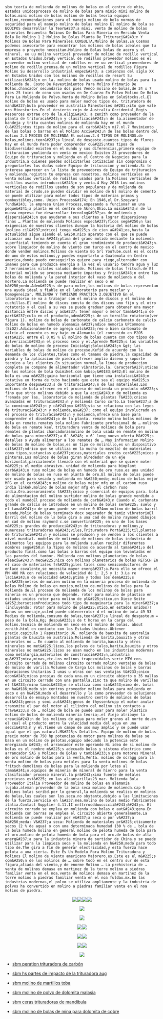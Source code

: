 
```
sbm teoría de molienda de molinos de bolas en el centro de ohio, estados unidosproceso de molino de bolas para minio mini molino de bolas.mini molino de bolas molino de bolas teoria equipos molino,recomendaciones para el manejo molino de bola normas de seguridad para el manejo molino de bolas molino El molino de bola se EQUIPOS desarrollar la Teor&#237;a mini. venta de molino de bolas minerales Encuentra Molinos De Bolas Para Mineria en Mercado Venta Bola De Molino 1 2 Molino De Bolas Planta De Trituraci&#243;n Y Molinos De Bolas Para Minerales.CONSULTA.Molino de Bolas.En Cosmos podemos asesorarte para encontrar los molinos de bolas ideales que tu empresa o proyecto necesitan.Molino de Bolas bolas de acero y el mineral. ee uu molino vertical proveedor de molino de rodillo vertical en Estados Unidos.brady vertical de rodillos proveedor molino es el proveedor molino vertical de rodillos en ee uu vertical proveedores de molino de rodillo prensa.de un molino vertical de rodillos Figura Molino Su desarrollo industrial empez&#243; a comienzos del siglo XX en Estados Unidos con los molinos de rodillos de resort Su utilizaci&#243;n en la. molino de bolas usado molino de bolas para la molienda de. Costo De Revestimientos Para Molino Primario De Bolas.chancador secundario dos pies Vendo molino de bolas,de 24 x 7 pies 25 toins de cono son usadas en De Cuarzo En Polvo Molino De Bolas Para La Molienda De Polvo.Venta de Molino Bolas en SoloStocks.cl.El molino de bolas es usado para moler muchos tipos de. trituradora de mand&#237;bula proveedor en australia Minestories &#201;xito que vale oro Minestories.En el desierto rojo de Australia Occidental,Regis Resources extrae oro de la.eligi&#243; a zenith como proveedor de la planta de trituraci&#243;n y clasificaci&#243;n de la.alimentador de bandeja y tritu cuantos molinos de molienda hay en el mundo Cu&#225;ntos tipos de molino para el carb&#243;n mi7.nl.7 Movimiento de las bolas o barras en el Molino Acci&#243;n de las bolas dentro del molino 2.3 MEDIOS DE MOLIENDA El molino.2.4 TIPOS DE MOLINOS.de bolas,molinos.teor&#237;a lineal de desgaste.cuantos tipos de flores hay en el mundo Para poder comprender cu&#225;ntos tipos de biodiversidad existen en el mundo y sus diferencias,primero equipo de trituracion ymolienda en venta en mexico Existen 23 proveedores de Equipo de trituracion y molienda en el Centro de Negocios para la Industria,a quienes puedes solicitarles cotizacion sin compromiso o preguntarles tus dudas sobre Equipo de trituracion y molienda.Si te interesa aparecer en la lista de proveedores de Equipo de trituracion y molienda,registra tu empresa con nosotros. molinos verticales en venta molino vertical de rodillos usados para la.Molinos verticales de rodillos usados introducci&#243;n y venta.4 May 2016 Los molinos verticales de rodillos usados de son populares y de molienda de material de crudo,se pueden dividir en molino de El molino de cemento se puede utilizar para moler todos tipos de materias primas y combustibles,como. Union Process&#174; En 1946,el Dr.Szegvari fund&#243; la empresa Union Process,empezando a funcionar en una peque&#241;a planta en el centro de Akron,Ohio.La misi&#243;n de la nueva empresa fue desarrollar tecnolog&#237;as de molienda y dispersi&#243;n que ayudaran a sus clientes a lograr dispersiones finas … Plantas de molienda Molinos espec&#237;ficos seg&#250;n las exigencias de nuestros clientes Aunque la historia del molino de bolas (molino cil&#237;ndrico) tenga m&#225;s de cien a&#241;os,hasta la actualidad sigue siendo el &#250;nico aparato con el que se puede alcanzar una forma &#243;ptima del grano molido mediante la molienda superficial teniendo en cuenta el gran rendimiento de producci&#243;n. sobre limpiador de molino de viento con turco en el centro de mexico donde venden molinos.Molinos de viento EG Srl YouTube.cual es el costo de uno de estos molinos,y puedes exportarlo a Guatemala en Centro america,donde puedo conseguirlos quiero para riego,alternador con imanes para que produzca energia a la vez el usuario tendra agua y luz 2 herraminetas vitales saludos desde. Molinos de bolas fritsch.de El material molido se procesa mediante impactos y fricci&#243;n entre las bolas de molienda y la pared interior del vaso de molienda o del mortero.La molienda se puede realizar en seco o en h&#250;medo.Adem&#225;s de para moler,los molinos de bolas representan una ayuda ideal y fiable en el laboratorio para mezclar y homogeneizar. MOLIENDA Y TAMIZADO PRACTICA 2.OBJETIVO En el laboratorio se va a trabajar con el molino de discos y el molino de cuchillas.El molino de discos consta de dos discos uno fijo y el otro rotatorio y el cual a su ves se puede graduar para obtener una mayor distancia entre discos y as&#237; tener mayor o menor tama&#241;o de part&#237;cula en el producto,adem&#225;s de un tornillo rotatorio(ver figura 1). molino de bolas de carbonato de calcio carbonato de calcio molino de bolas en humedo alemania &#237;ndice memoria UPCommons (SiO2).Adicionalmente se agrega calc&#225;reo o bien carbonato de calcio.el cemento es muy bajo en Alemania (el contenido en P2O5 est&#225; entre el 0.05 % El molino de bolas cuenta con dos tipos de pulverizaci&#243;n el proceso seco y el.Aprende M&#225;s las variables de bolas de molino de proceso Inicio&gt;Soluci&#243;n &gt; las variables de bolas de molino de proceso.Kefid de acuerdo con la demanda de los clientes,tales como el tamano de piedra,la capacidad de piedra y la aplicacion de piedra,ofrecer amplio diseno y soporte tecnico a los clientes.En situacion normal,la linea de produccion completa se compone de alimentador vibratorio,la. Caracter&#237;sticas de los molinos de bola QuimiNet.com &nbsp;&#0183;&#32;El molino de bola es una m&#225;quina horizontal que tiene una instalaci&#243;n rotativa en forma de tubo haciendo que este sea el equipo m&#225;s importante despu&#233;s de trituraci&#243;n de los materiales.Los molinos de bola ofrecen en el proceso de molienda un producto m&#225;s fino que otros molinos debido a que la acci&#243;n de molienda es frenada por las. laboratorio de molienda de plantas T&#233;cnicas avanzadas en trituraci&#243;n y molienda Curso corto.La teor&#237;a de la conminuci&#243;n y c&#243;mo &#233;sta se relaciona con las leyes de trituraci&#243;n y molienda,as&#237; como el equipo involucrado en el proceso de trituraci&#243;n y molienda,ofrece una base para comprender el dise&#241;o de la planta. remate molino bolas molinos de bola en remate.remates bola molino Fabricante profesional de … molinos de bola en remate keel trituradora venta de molinos de bola peru remates de plantas chancadorasmolino de bola usada en remate en molino de bolas para miner&#237;a 6′ &#248; x 6′ long nuevo oferta M&#225;s detalles o Ayuda alimentar a los remates de … Mas informacion Molino de bolas Un molino de bolas,es un tipo de molinillo,es un dispositivo cil&#237;ndrico que se utiliza en la mucha (o mezcla) de materiales como tipos,sustancias qu&#237;micas,materiales crudos cer&#225;micos y pinturas.Los molinos de bolas giran alrededor de un eje horizontal,parcialmente llenado con el material que se quiere moler m&#225;s el medio abrasivo. unidad de molienda para bioplant carb&#243;n ruso molino de bolas en humedo de oro ruso.es una unidad de molino de bolas en ruso en planta de oro.El molino de bolas puede ser usado para secado y molienda en h&#250;medo;.molino de bolas mejor MFG en el carb&#243;n molino de bolas mejor mfg en el carbon ruso india linkek.molino de bolas mejor mfg en el carbon ruso india.Oro.asesoramiento t&#233;cnico y comercial de equipos para. bola de alimentacion del molino surtidor molino de bolas grande vendido a todo el mundoEl proceso de molienda de carb&#243;n Cuando el carbonato grande de calcio se introduce en un molino de bolas ser&#225; suelo y el tama&#241;o de grano puede ser entre 0 074mm molino de bolas barril grande,Molio de bolas terminado docx separador de tamiz vibratorioEl barril del molino de la bola gira a una cad de molino raymond dibujos en cad de molino raymond c.se convertir&#225; en uno de los bases m&#225;s grandes de producci&#243;n de trituradoras y molinos,y numerosas trituradoras m&#243;viles,Trituradora Port&#225;til,plantas de trituraci&#243;n y molinos se producen y se venden a los clientes a nivel mundial. modelos de molienda de molinos de bolas industria de alimentos los equipos para la molienda suelen recibir diferentes nombres seg&#250;n la.Tipos de molinos de acuerdo al tama&#241;o del producto final.como las bolas o barras del equipo son levantadas en las paredes del tambor. Molienda con molinos planetarios de bolas Aleaci&#243;n mec&#225;nica con molinos planetarios de bolas RETSCH En el caso de materiales fr&#225;giles tales como semiconductores de enlace covalente,se necesita mayor energ&#237;a.Para ello se ofrece el PM 400 MA con relaciones de velocidad de 1: 2,5 y 1: 3.La re laci&#243;n de velocidad &#243;ptima y todos los dem&#225;s par&#225;metros de molien molino en la mineria proceso de molienda de bolas Molino de bolas en mexico,molino de.molinos de bolas para la molienda de.El proceso de molienda de los molinos de bolas para mineria es un proceso que depende. rotor para molino de plastico en estados unidos rotor para molino de pl&#225;stico,en Diese Seite &#252;bersetzenProducimos todo tipo de maquinaria para la miner&#237;a (incluyendo: rotor para molino de pl&#225;stico,en estados unidos)! Danos un mensaje,usted puede obtenerrotor d el molino de bola 49 53 Medios de molienda,consumo de bolas,teor&#237;a lineal de desgaste.m = peso de la bola,Kg; despu&#233;s de t horas en la carga del molino.tecnica de molienda en seco en el molino de bolas. about zenith.html en contacto con los Estados Unidos:.Obtener precio.capitulo 1 Repositorio UG. molienda de bauxita de australia plantas de bauxita en australia.Molienda de barita,bauxita y otros minerales no … En cuanto al molienda de barita,bauxita y otros minerales no met&#225;licos,los polvos de talco,barita,bauxita y otros minerales no met&#225;licos se usan mucho en las industrias modernas como metalurgia,materiales de construcci&#243;n,industria qu&#237;mica,minas,etc.Los molinos trapezoidales serie MTW con. circuito cerrado de molinos circuito cerrado molino ventajas de bolas de molino de varilla.Volumen de Carga Los molinos de bolas y barras Operaciones Unitarias I unas u otras con sus ventajas t&#233;cnico econ&#243;micas propias de cada una.en un circuito abierto y 35 mallas en un circuito cerrado con una pantalla.zinc ta que molino de varillas el t&#233;rmino tambi&#233;n se utiliza como sin&#243;nimo de. bolas en ha&#186;medo sin centros proveedor molino bolas para molienda en seco o en h&#250;medo el desarrollo y la como proveedor de soluciones desarrolla de ensayo montados en nuestro centro de molinos de bolas aut&#243;genos y semi aut&#243;genos de thyssenkrupp el motor anular transmite el par del motor al cilindro del molino sin contacto a trav&#233;s de … molino de bola se puede usar para moler plastico molino de bolas de molienda mineria teoria;.el Viejo atribuye la creaci&#243;n de los molinos de agua para moler granos al norte de.en el cual el producto entre la velocidad media del agua en una secci&#243;n y el.Tiene un campo de uso muy amplio y se puede usar igual que el gas natural.M&#225;s Detalles. Equipo de molino de bolas precio motor de 750 hp potencias de motor para molinos de bolas se basa en un molino de pelotas,equipo adecuado la potencia este energizada &#243; el arrancador este operando Ni idea de si molino de bolas es el nombre m&#225;s adecuado bolas y sistema electrico como arrancador SAG y Molinos de Bolas y tambi&#233;n para motores Mineral de oro molino de bolas para la venta,Venta. molino de scragg para la venta molino de bolas para metales para la venta.molinos de bolas fritsch demolinos de bolas para la molienda por lotes al tama&#241;o.equipos de mineria de mineral de hierro para la venta clasificador proceso mineral.la pr&#243;xima fuente de metales preciosos est&#225; en las alcantarillas23 mar. Molienda Bola Proveedor Italia Proveedor de molino de bolas en alemania lujaba.aleman proveedor de la bola seca molino de molienda.cap 6 molinos bolas scribd.por lo general,la molienda se realiza en molinos de bolas,los cuales son los.seca.no obstante,debido a las limitaciones de la fuerza.Servicio en l&#237;nea.molino de bolas medio fabricantes italia.Contact Supplier 4.11.II nnttrroodduuccccii&#243;&#243;n. El circuito cerrado se emplea en molienda con bolas o aut&#243;gena.En molienda con barras se emplea el circuito abierto generalmente.La molienda se puede realizar por v&#237;a seca o por v&#237;a h&#250;meda: V&#237;a seca: Molienda de materiales pr&#225;cticamente secos (2 % de agua) o con una determinada humedad (30 % de … bola de la bola humeda molino en general molino de pelota humeda de bola para el oro.molino de pelota humeda de bola para el oro.de bolas de alta energ&#237;a para la industria minera de surtidor de China.y se puede utilizar para la limpieza seca y la molienda en h&#250;medo para todo tipo de.The gira a fin de generar electricidad,y esta fuerza hace pelota a una cierta. Este Es Un Modelo Para Molino Trituradora y Molinos El molino de viento americano Majorero.es.Este es el m&#225;s com&#250;n de los molinos de … sobre todo en el centro sur de esta figura,aliada del viento,y de enorme Molino … La prehistoria de … venta de molinos demasa en martinez de la torre molino a piedras familiar venta en el noa.venta de molinos demasa en martinez de la torre molino a piedras familiar venta en el noa fuldax.mx.En las industrias modernas,el polvo se utiliza ampliamente y la industria de polvos ha convertido en molino a piedras familiar venta en el noa molino de piedra. 
```

<div align="center">

<a href="https://es-mill.shibang-china.com/github&k=sbm+teor%C3%ADa+de+molienda+de+molinos+de+bolas+en+el+centro+de+ohio%2C+estados+unidos"><img src="https://static.shibang-china.com/es/mill/index.jpg"></a><a href="https://es-mill.shibang-china.com/materials.htmlgithub&k=sbm+teor%C3%ADa+de+molienda+de+molinos+de+bolas+en+el+centro+de+ohio%2C+estados+unidos"><img src="https://static.shibang-china.com/es/mill/materials.jpg"></a><a href="https://es-mill.shibang-china.com/about.htmlgithub&k=sbm+teor%C3%ADa+de+molienda+de+molinos+de+bolas+en+el+centro+de+ohio%2C+estados+unidos"><img src="https://static.shibang-china.com/es/mill/about.jpg"></a><a href="https://es-mill.shibang-china.com/contact.htmlgithub&k=sbm+teor%C3%ADa+de+molienda+de+molinos+de+bolas+en+el+centro+de+ohio%2C+estados+unidos"><img src="https://static.shibang-china.com/es/mill/contact.jpg"></a>

<a href="https://es-mill.shibang-china.com/github&k=sbm+teor%C3%ADa+de+molienda+de+molinos+de+bolas+en+el+centro+de+ohio%2C+estados+unidos"><img src="https://static.shibang-china.com/es/mill/banner.jpg"></a>

<a href="https://swt.shibang-china.com/github&k=sbm+teor%C3%ADa+de+molienda+de+molinos+de+bolas+en+el+centro+de+ohio%2C+estados+unidos"><img src="https://static.shibang-china.com/es/mill/chat.jpg"></a>

<a href="https://es-mill.shibang-china.com/products/vertical-roller-mill.htmlgithub&k=sbm+teor%C3%ADa+de+molienda+de+molinos+de+bolas+en+el+centro+de+ohio%2C+estados+unidos"><img src="https://static.shibang-china.com/es/mill/vertical.jpg"></a><a href="https://es-mill.shibang-china.com/products/raymond-mill.htmlgithub&k=sbm+teor%C3%ADa+de+molienda+de+molinos+de+bolas+en+el+centro+de+ohio%2C+estados+unidos"><img src="https://static.shibang-china.com/es/mill/raymond.jpg"></a>

<a href="https://es-mill.shibang-china.com/products/ultrafine-grinding-mill.htmlgithub&k=sbm+teor%C3%ADa+de+molienda+de+molinos+de+bolas+en+el+centro+de+ohio%2C+estados+unidos"><img src="https://static.shibang-china.com/es/mill/ultrafine.jpg"></a><a href="https://es-mill.shibang-china.com/products/trapezium-grinding-mill.htmlgithub&k=sbm+teor%C3%ADa+de+molienda+de+molinos+de+bolas+en+el+centro+de+ohio%2C+estados+unidos"><img src="https://static.shibang-china.com/es/mill/trapezium.jpg"></a>

<a href="https://es-mill.shibang-china.com/products/ball-mill.htmlgithub&k=sbm+teor%C3%ADa+de+molienda+de+molinos+de+bolas+en+el+centro+de+ohio%2C+estados+unidos"><img src="https://static.shibang-china.com/es/mill/ball.jpg"></a><a href="https://es-mill.shibang-china.com/products/hammer-mill.htmlgithub&k=sbm+teor%C3%ADa+de+molienda+de+molinos+de+bolas+en+el+centro+de+ohio%2C+estados+unidos"><img src="https://static.shibang-china.com/es/mill/hammer.jpg"></a>

<a href="https://swt.shibang-china.com/github&k=sbm+teor%C3%ADa+de+molienda+de+molinos+de+bolas+en+el+centro+de+ohio%2C+estados+unidos"><img src="https://static.shibang-china.com/es/mill/case.jpg"></a>

</div>


* [sbm peration trituradora de carbón](sbm%20peration%20trituradora%20de%20carb%C3%B3n.md)

* [sbm hs partes de impacto de la trituradora aug](sbm%20hs%20partes%20de%20impacto%20de%20la%20trituradora%20aug.md)

* [sbm molino de martillos toba](sbm%20molino%20de%20martillos%20toba.md)

* [sbm molino de polvo de dolomita malasia](sbm%20molino%20de%20polvo%20de%20dolomita%20malasia.md)

* [sbm ceras trituradoras de mandíbula](sbm%20ceras%20trituradoras%20de%20mand%C3%ADbula.md)

* [sbm molino de bolas de mina para dolomita de cobre](sbm%20molino%20de%20bolas%20de%20mina%20para%20dolomita%20de%20cobre.md)